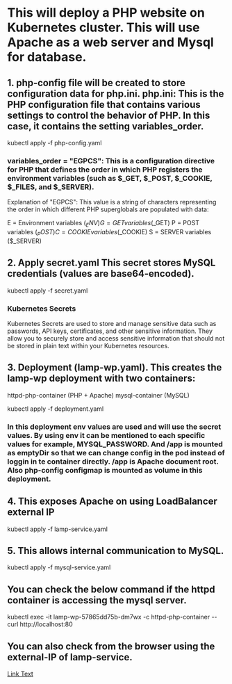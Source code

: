 # This will deploy a PHP website on Kubernetes cluster. This will use Apache as a web server and Mysql for database.

## 1. php-config file will be created to store configuration data for php.ini. php.ini: This is the PHP configuration file that contains various settings to control the behavior of PHP. In this case, it contains the setting variables_order.
kubectl apply -f php-config.yaml

### variables_order = "EGPCS": This is a configuration directive for PHP that defines the order in which PHP registers the environment variables (such as $_GET, $_POST, $_COOKIE, $_FILES, and $_SERVER).
Explanation of "EGPCS":
This value is a string of characters representing the order in which different PHP superglobals are populated with data:

E = Environment variables ($_ENV)
G = GET variables ($_GET)
P = POST variables ($_POST)
C = COOKIE variables ($_COOKIE)
S = SERVER variables ($_SERVER)

## 2. Apply secret.yaml This secret stores MySQL credentials (values are base64-encoded).
kubectl apply -f secret.yaml

### Kubernetes Secrets 
Kubernetes Secrets are used to store and manage sensitive data such as passwords, API keys, certificates, and other sensitive information. They allow you to securely store and access sensitive information that should not be stored in plain text within your Kubernetes resources.

## 3. Deployment (lamp-wp.yaml). This creates the lamp-wp deployment with two containers:
httpd-php-container (PHP + Apache)
mysql-container (MySQL)

kubectl apply -f deployment.yaml

### In this deployment env values are used and will use the secret values. By using env it can be mentioned to each specific values for example, MYSQL_PASSWORD. And /app is mounted as emptyDir so that we can change config in the pod instead of loggin in te container directly. /app is Apache document root. Also php-config configmap is mounted as volume in this deployment.

## 4. This exposes Apache on using LoadBalancer external IP

kubectl apply -f lamp-service.yaml

## 5. This allows internal communication to MySQL.

kubectl apply -f mysql-service.yaml

## You can check the below command if the httpd container is accessing the mysql server.

kubectl exec -it lamp-wp-57865dd75b-dm7wx -c httpd-php-container -- curl http://localhost:80

## You can also check from the browser using the external-IP of lamp-service.

[Link Text](http://<External-IP>/index.php)